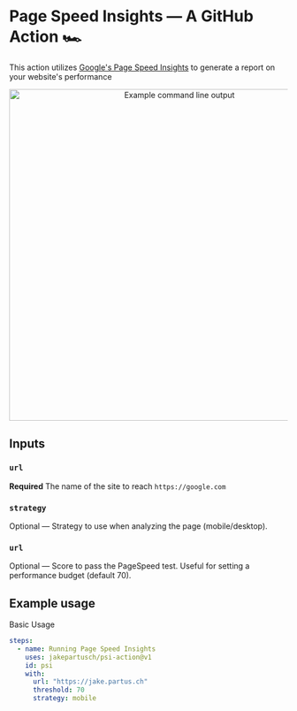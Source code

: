 # Page Speed Insights — A GitHub Action 🏎

This action utilizes [Google's Page Speed Insights](https://developers.google.com/speed/docs/insights/v5/about) to generate a report on your website's performance

<p align="center"><img src="https://raw.githubusercontent.com/JakePartusch/psi-action/master/screenshots/screenshot-output.png" alt="Example command line output" width="600"></p>

## Inputs

### `url`

**Required** The name of the site to reach `https://google.com`

### `strategy`

Optional — Strategy to use when analyzing the page (mobile/desktop).

### `url`

Optional — Score to pass the PageSpeed test. Useful for setting a performance budget (default 70).

## Example usage

Basic Usage

```yaml
steps:
  - name: Running Page Speed Insights
    uses: jakepartusch/psi-action@v1
    id: psi
    with:
      url: "https://jake.partus.ch"
      threshold: 70
      strategy: mobile
```
